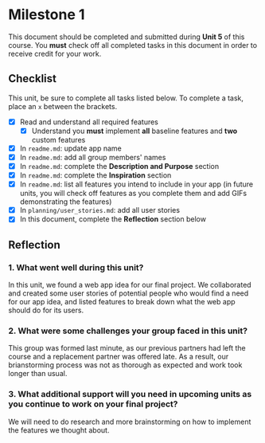 # Milestone 1

This document should be completed and submitted during **Unit 5** of this course. You **must** check off all completed tasks in this document in order to receive credit for your work.

## Checklist

This unit, be sure to complete all tasks listed below. To complete a task, place an `x` between the brackets.

- [X] Read and understand all required features
  - [X] Understand you **must** implement **all** baseline features and **two** custom features
- [X] In `readme.md`: update app name
- [X] In `readme.md`: add all group members' names
- [X] In `readme.md`: complete the **Description and Purpose** section
- [X] In `readme.md`: complete the **Inspiration** section
- [X] In `readme.md`: list all features you intend to include in your app (in future units, you will check off features as you complete them and add GIFs demonstrating the features)
- [X] In `planning/user_stories.md`: add all user stories
- [X] In this document, complete the **Reflection** section below

## Reflection

### 1. What went well during this unit?

In this unit, we found a web app idea for our final project. We collaborated and created some user stories of potential people who would find a need for our app idea, and listed features to break down what the web app should do for its users.

### 2. What were some challenges your group faced in this unit?

This group was formed last minute, as our previous partners had left the course and a replacement partner was offered late. As a result, our brianstorming process was not as thorough as expected and work took longer than usual. 

### 3. What additional support will you need in upcoming units as you continue to work on your final project?

We will need to do research and more brainstorming on how to implement the features we thought about.  
